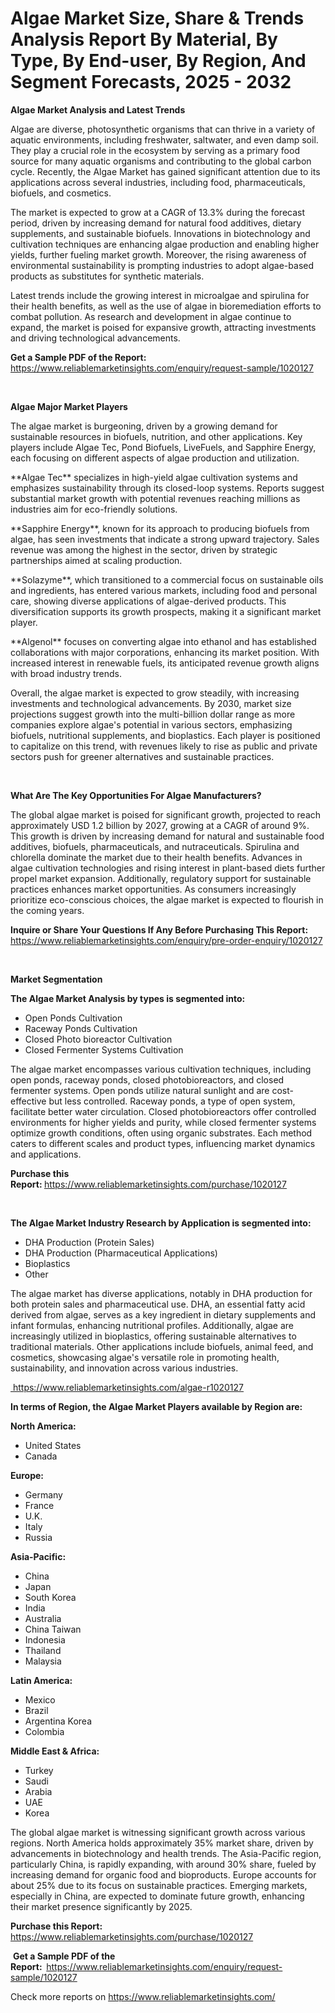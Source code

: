 <p><h1>Algae Market Size, Share & Trends Analysis Report By Material, By Type, By End-user, By Region, And Segment Forecasts, 2025 - 2032</h1></p><p><strong>Algae Market Analysis and Latest Trends</strong></p>
<p><p>Algae are diverse, photosynthetic organisms that can thrive in a variety of aquatic environments, including freshwater, saltwater, and even damp soil. They play a crucial role in the ecosystem by serving as a primary food source for many aquatic organisms and contributing to the global carbon cycle. Recently, the Algae Market has gained significant attention due to its applications across several industries, including food, pharmaceuticals, biofuels, and cosmetics.</p><p>The market is expected to grow at a CAGR of 13.3% during the forecast period, driven by increasing demand for natural food additives, dietary supplements, and sustainable biofuels. Innovations in biotechnology and cultivation techniques are enhancing algae production and enabling higher yields, further fueling market growth. Moreover, the rising awareness of environmental sustainability is prompting industries to adopt algae-based products as substitutes for synthetic materials.</p><p>Latest trends include the growing interest in microalgae and spirulina for their health benefits, as well as the use of algae in bioremediation efforts to combat pollution. As research and development in algae continue to expand, the market is poised for expansive growth, attracting investments and driving technological advancements.</p></p>
<p><strong>Get a Sample PDF of the Report:&nbsp;</strong> <a href="https://www.reliablemarketinsights.com/enquiry/request-sample/1020127?utm_campaign=2116&utm_medium=2&utm_source=Github&utm_content=ia&utm_term=15022025&utm_id=algae">https://www.reliablemarketinsights.com/enquiry/request-sample/1020127</a></p>
<p>&nbsp;</p>
<p><strong>Algae Major Market Players</strong></p>
<p><p>The algae market is burgeoning, driven by a growing demand for sustainable resources in biofuels, nutrition, and other applications. Key players include Algae Tec, Pond Biofuels, LiveFuels, and Sapphire Energy, each focusing on different aspects of algae production and utilization.</p><p>**Algae Tec** specializes in high-yield algae cultivation systems and emphasizes sustainability through its closed-loop systems. Reports suggest substantial market growth with potential revenues reaching millions as industries aim for eco-friendly solutions.</p><p>**Sapphire Energy**, known for its approach to producing biofuels from algae, has seen investments that indicate a strong upward trajectory. Sales revenue was among the highest in the sector, driven by strategic partnerships aimed at scaling production.</p><p>**Solazyme**, which transitioned to a commercial focus on sustainable oils and ingredients, has entered various markets, including food and personal care, showing diverse applications of algae-derived products. This diversification supports its growth prospects, making it a significant market player.</p><p>**Algenol** focuses on converting algae into ethanol and has established collaborations with major corporations, enhancing its market position. With increased interest in renewable fuels, its anticipated revenue growth aligns with broad industry trends.</p><p>Overall, the algae market is expected to grow steadily, with increasing investments and technological advancements. By 2030, market size projections suggest growth into the multi-billion dollar range as more companies explore algae's potential in various sectors, emphasizing biofuels, nutritional supplements, and bioplastics. Each player is positioned to capitalize on this trend, with revenues likely to rise as public and private sectors push for greener alternatives and sustainable practices.</p></p>
<p>&nbsp;</p>
<p><strong>What Are The Key Opportunities For Algae Manufacturers?</strong></p>
<p><p>The global algae market is poised for significant growth, projected to reach approximately USD 1.2 billion by 2027, growing at a CAGR of around 9%. This growth is driven by increasing demand for natural and sustainable food additives, biofuels, pharmaceuticals, and nutraceuticals. Spirulina and chlorella dominate the market due to their health benefits. Advances in algae cultivation technologies and rising interest in plant-based diets further propel market expansion. Additionally, regulatory support for sustainable practices enhances market opportunities. As consumers increasingly prioritize eco-conscious choices, the algae market is expected to flourish in the coming years.</p></p>
<p><strong>Inquire or Share Your Questions If Any Before Purchasing This Report:</strong> <a href="https://www.reliablemarketinsights.com/enquiry/pre-order-enquiry/1020127?utm_campaign=2116&utm_medium=2&utm_source=Github&utm_content=ia&utm_term=15022025&utm_id=algae">https://www.reliablemarketinsights.com/enquiry/pre-order-enquiry/1020127</a></p>
<p>&nbsp;</p>
<p><strong>Market Segmentation</strong></p>
<p><strong>The Algae Market Analysis by types is segmented into:</strong></p>
<p><ul><li>Open Ponds Cultivation</li><li>Raceway Ponds Cultivation</li><li>Closed Photo bioreactor Cultivation</li><li>Closed Fermenter Systems Cultivation</li></ul></p>
<p><p>The algae market encompasses various cultivation techniques, including open ponds, raceway ponds, closed photobioreactors, and closed fermenter systems. Open ponds utilize natural sunlight and are cost-effective but less controlled. Raceway ponds, a type of open system, facilitate better water circulation. Closed photobioreactors offer controlled environments for higher yields and purity, while closed fermenter systems optimize growth conditions, often using organic substrates. Each method caters to different scales and product types, influencing market dynamics and applications.</p></p>
<p><strong>Purchase this Report:&nbsp;</strong><a href="https://www.reliablemarketinsights.com/purchase/1020127?utm_campaign=2116&utm_medium=2&utm_source=Github&utm_content=ia&utm_term=15022025&utm_id=algae">https://www.reliablemarketinsights.com/purchase/1020127</a></p>
<p>&nbsp;</p>
<p><strong>The Algae Market Industry Research by Application is segmented into:</strong></p>
<p><ul><li>DHA Production (Protein Sales)</li><li>DHA Production (Pharmaceutical Applications)</li><li>Bioplastics</li><li>Other</li></ul></p>
<p><p>The algae market has diverse applications, notably in DHA production for both protein sales and pharmaceutical use. DHA, an essential fatty acid derived from algae, serves as a key ingredient in dietary supplements and infant formulas, enhancing nutritional profiles. Additionally, algae are increasingly utilized in bioplastics, offering sustainable alternatives to traditional materials. Other applications include biofuels, animal feed, and cosmetics, showcasing algae's versatile role in promoting health, sustainability, and innovation across various industries.</p></p>
<p><a href="https://www.reliablemarketinsights.com/algae-r1020127?utm_campaign=2116&utm_medium=2&utm_source=Github&utm_content=ia&utm_term=15022025&utm_id=algae">&nbsp;https://www.reliablemarketinsights.com/algae-r1020127</a></p>
<p><strong>In terms of Region, the Algae Market Players available by Region are:</strong></p>
<p>
    <p> <strong> North America: </strong>
        <ul>
            <li>United States</li>
            <li>Canada</li>
        </ul>
        </p> 
    <p> <strong> Europe: </strong>
        <ul>
            <li>Germany</li>
            <li>France</li>
            <li>U.K.</li>
            <li>Italy</li>
            <li>Russia</li>
        </ul>
        </p> 
    <p> <strong> Asia-Pacific: </strong>
        <ul>
            <li>China</li>
            <li>Japan</li>
            <li>South Korea</li>
            <li>India</li>
            <li>Australia</li>
            <li>China Taiwan</li>
            <li>Indonesia</li>
            <li>Thailand</li>
            <li>Malaysia</li>
        </ul>
        </p> 
    <p> <strong> Latin America: </strong>
        <ul>
            <li>Mexico</li>
            <li>Brazil</li>
            <li>Argentina Korea</li>
            <li>Colombia</li>
        </ul>
        </p> 
    <p> <strong> Middle East & Africa: </strong>
        <ul>
            <li>Turkey</li>
            <li>Saudi</li>
            <li>Arabia</li>
            <li>UAE</li>
            <li>Korea</li>
        </ul>
    </p>
    </p>
<p><p>The global algae market is witnessing significant growth across various regions. North America holds approximately 35% market share, driven by advancements in biotechnology and health trends. The Asia-Pacific region, particularly China, is rapidly expanding, with around 30% share, fueled by increasing demand for organic food and bioproducts. Europe accounts for about 25% due to its focus on sustainable practices. Emerging markets, especially in China, are expected to dominate future growth, enhancing their market presence significantly by 2025.</p></p>
<p><strong>Purchase this Report: </strong><a href="https://www.reliablemarketinsights.com/purchase/1020127?utm_campaign=2116&utm_medium=2&utm_source=Github&utm_content=ia&utm_term=15022025&utm_id=algae">https://www.reliablemarketinsights.com/purchase/1020127</a></p>
<p>&nbsp;<strong>Get a Sample PDF of the Report:&nbsp;&nbsp;</strong><a href="https://www.reliablemarketinsights.com/enquiry/request-sample/1020127?utm_campaign=2116&utm_medium=2&utm_source=Github&utm_content=ia&utm_term=15022025&utm_id=algae">https://www.reliablemarketinsights.com/enquiry/request-sample/1020127</a></p>
<p><strong></strong></p>
<p>Check more reports on <a href="https://www.reliablemarketinsights.com/?utm_campaign=2116&utm_medium=2&utm_source=Github&utm_content=ia&utm_term=15022025&utm_id=algae">https://www.reliablemarketinsights.com/</a></p>